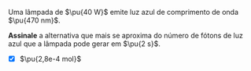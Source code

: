 Uma lâmpada de $\pu{40 W}$ emite luz azul de comprimento de onda $\pu{470 nm}$.

**Assinale** a alternativa que mais se aproxima do número de fótons de luz azul que a lâmpada pode gerar em $\pu{2 s}$.

- [x] $\pu{2,8e-4 mol}$
